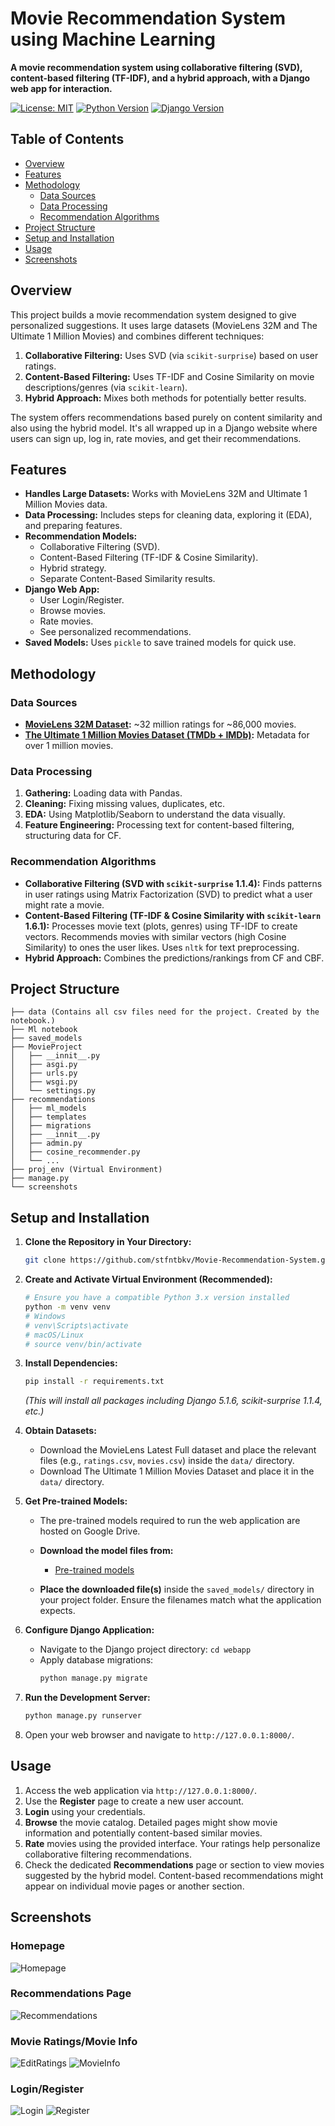 # Movie Recommendation System using Machine Learning

**A movie recommendation system using collaborative filtering (SVD), content-based filtering (TF-IDF), and a hybrid approach, with a Django web app for interaction.**

[![License: MIT](https://img.shields.io/badge/License-MIT-yellow.svg)](https://opensource.org/licenses/MIT) [![Python Version](https://img.shields.io/badge/python-3.x-blue.svg)]() [![Django Version](https://img.shields.io/badge/django-5.1.6-green.svg)]()

## Table of Contents

* [Overview](#overview)
* [Features](#features)
* [Methodology](#methodology)
    * [Data Sources](#data-sources)
    * [Data Processing](#data-processing)
    * [Recommendation Algorithms](#recommendation-algorithms)
* [Project Structure](#project-structure)
* [Setup and Installation](#setup-and-installation)
* [Usage](#usage)
* [Screenshots](#screenshots)


## Overview

This project builds a movie recommendation system designed to give personalized suggestions. It uses large datasets (MovieLens 32M and The Ultimate 1 Million Movies) and combines different techniques:

1.  **Collaborative Filtering:** Uses SVD (via `scikit-surprise`) based on user ratings.
2.  **Content-Based Filtering:** Uses TF-IDF and Cosine Similarity on movie descriptions/genres (via `scikit-learn`).
3.  **Hybrid Approach:** Mixes both methods for potentially better results.

The system offers recommendations based purely on content similarity and also using the hybrid model. It's all wrapped up in a Django website where users can sign up, log in, rate movies, and get their recommendations.

## Features

* **Handles Large Datasets:** Works with MovieLens 32M and Ultimate 1 Million Movies data.
* **Data Processing:** Includes steps for cleaning data, exploring it (EDA), and preparing features.
* **Recommendation Models:**
    * Collaborative Filtering (SVD).
    * Content-Based Filtering (TF-IDF & Cosine Similarity).
    * Hybrid strategy.
    * Separate Content-Based Similarity results.
* **Django Web App:**
    * User Login/Register.
    * Browse movies.
    * Rate movies.
    * See personalized recommendations.
* **Saved Models:** Uses `pickle` to save trained models for quick use.

## Methodology

### Data Sources

* **[MovieLens 32M Dataset](https://grouplens.org/datasets/movielens/32m/):** ~32 million ratings for ~86,000 movies.
* **[The Ultimate 1 Million Movies Dataset (TMDb + IMDb)](https://www.kaggle.com/datasets/alanvourch/tmdb-movies-daily-updates?resource=download):** Metadata for over 1 million movies.

### Data Processing

1.  **Gathering:** Loading data with Pandas.
2.  **Cleaning:** Fixing missing values, duplicates, etc.
3.  **EDA:** Using Matplotlib/Seaborn to understand the data visually.
4.  **Feature Engineering:** Processing text for content-based filtering, structuring data for CF.

### Recommendation Algorithms

* **Collaborative Filtering (SVD with `scikit-surprise` 1.1.4):** Finds patterns in user ratings using Matrix Factorization (SVD) to predict what a user might rate a movie.
* **Content-Based Filtering (TF-IDF & Cosine Similarity with `scikit-learn` 1.6.1):** Processes movie text (plots, genres) using TF-IDF to create vectors. Recommends movies with similar vectors (high Cosine Similarity) to ones the user likes. Uses `nltk` for text preprocessing.
* **Hybrid Approach:** Combines the predictions/rankings from CF and CBF.

## Project Structure

```
├── data (Contains all csv files need for the project. Created by the notebook.)
├── Ml notebook
├── saved_models
├── MovieProject
│   ├── __innit__.py
│   ├── asgi.py
│   ├── urls.py
│   ├── wsgi.py
│   └── settings.py
├── recommendations
│   ├── ml_models
│   ├── templates
│   ├── migrations
│   ├── __innit__.py
│   ├── admin.py
│   ├── cosine_recommender.py
│   └── ...
├── proj_env (Virtual Environment)
├── manage.py
└── screenshots
```

## Setup and Installation

1.  **Clone the Repository in Your Directory:**
    ```bash
    git clone https://github.com/stfntbkv/Movie-Recommendation-System.git
    ```

2.  **Create and Activate Virtual Environment (Recommended):**
    ```bash
    # Ensure you have a compatible Python 3.x version installed
    python -m venv venv
    # Windows
    # venv\Scripts\activate
    # macOS/Linux
    # source venv/bin/activate
    ```

3.  **Install Dependencies:**
    ```bash
    pip install -r requirements.txt
    ```
    *(This will install all packages including Django 5.1.6, scikit-surprise 1.1.4, etc.)*

4.  **Obtain Datasets:**
    * Download the MovieLens Latest Full dataset and place the relevant files (e.g., `ratings.csv`, `movies.csv`) inside the `data/` directory.
    * Download The Ultimate 1 Million Movies Dataset and place it in the `data/` directory.

5.  **Get Pre-trained Models:**
    * The pre-trained models required to run the web application are hosted on Google Drive.
    * **Download the model files from:**
        * [Pre-trained models](https://drive.google.com/drive/folders/19-hgxOFR1LY6Q3jrR2njuZvkr1S2hUwG?usp=share_link)

    * **Place the downloaded file(s)** inside the `saved_models/` directory in your project folder. Ensure the filenames match what the application expects.


6.  **Configure Django Application:**
    * Navigate to the Django project directory: `cd webapp`
    * Apply database migrations:
        ```bash
        python manage.py migrate
        ```

7.  **Run the Development Server:**
    ```bash
    python manage.py runserver
    ```

8.  Open your web browser and navigate to `http://127.0.0.1:8000/`.

## Usage

1.  Access the web application via `http://127.0.0.1:8000/`.
2.  Use the **Register** page to create a new user account.
3.  **Login** using your credentials.
4.  **Browse** the movie catalog. Detailed pages might show movie information and potentially content-based similar movies.
5.  **Rate** movies using the provided interface. Your ratings help personalize collaborative filtering recommendations.
6.  Check the dedicated **Recommendations** page or section to view movies suggested by the hybrid model. Content-based recommendations might appear on individual movie pages or another section.

## Screenshots

### Homepage
![Homepage](Screenshots/homepage.png)

### Recommendations Page
![Recommendations](Screenshots/recommendations.png)

### Movie Ratings/Movie Info
![EditRatings](Screenshots/editratings.png)
![MovieInfo](Screenshots/movieinfo.png)

### Login/Register
![Login](Screenshots/login.png)
![Register](Screenshots/register.png)
